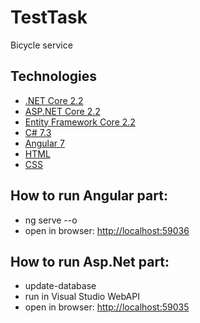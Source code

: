 # TestTask
Bicycle service 


## Technologies

* [.NET Core 2.2](https://dotnet.microsoft.com/download)
* [ASP.NET Core 2.2](https://docs.microsoft.com/en-us/aspnet/core)
* [Entity Framework Core 2.2](https://docs.microsoft.com/en-us/ef/core)
* [C# 7.3](https://docs.microsoft.com/en-us/dotnet/csharp)
* [Angular 7](https://angular.io/)
* [HTML](https://www.w3schools.com/html)
* [CSS](https://www.w3schools.com/css)



**How to run Angular part:**
-------------------

- ng serve --o 
- open in browser: [http://localhost:59036](http://localhost:59036)

**How to run Asp.Net part:**
-------------------
- update-database
- run in Visual Studio WebAPI
- open in browser: [http://localhost:59035](http://localhost:59035)
